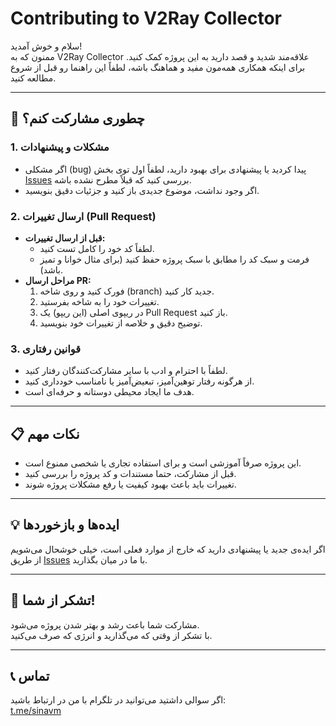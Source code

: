 # Contributing to V2Ray Collector

سلام و خوش آمدید!  
ممنون که به V2Ray Collector علاقه‌مند شدید و قصد دارید به این پروژه کمک کنید. برای اینکه همکاری همه‌مون مفید و هماهنگ باشه، لطفاً این راهنما رو قبل از شروع مطالعه کنید.

---

## 🚀 چطوری مشارکت کنم؟

### 1. مشکلات و پیشنهادات
- اگر مشکلی (bug) پیدا کردید یا پیشنهادی برای بهبود دارید، لطفاً اول توی بخش [Issues](https://github.com/sinavm/SVM/issues) بررسی کنید که قبلاً مطرح نشده باشه.
- اگر وجود نداشت، موضوع جدیدی باز کنید و جزئیات دقیق بنویسید.

### 2. ارسال تغییرات (Pull Request)
- **قبل از ارسال تغییرات:**  
  - لطفاً کد خود را کامل تست کنید.
  - فرمت و سبک کد را مطابق با سبک پروژه حفظ کنید (برای مثال خوانا و تمیز باشد).
- **مراحل ارسال PR:**  
  1. فورک کنید و روی شاخه (branch) جدید کار کنید.
  2. تغییرات خود را به شاخه بفرستید.
  3. در ریپوی اصلی (این ریپو) یک Pull Request باز کنید.
  4. توضیح دقیق و خلاصه از تغییرات خود بنویسید.

### 3. قوانین رفتاری
- لطفاً با احترام و ادب با سایر مشارکت‌کنندگان رفتار کنید.
- از هرگونه رفتار توهین‌آمیز، تبعیض‌آمیز یا نامناسب خودداری کنید.
- هدف ما ایجاد محیطی دوستانه و حرفه‌ای است.

---

## 📋 نکات مهم

- این پروژه صرفاً آموزشی است و برای استفاده تجاری یا شخصی ممنوع است.
- قبل از مشارکت، حتما مستندات و کد پروژه را بررسی کنید.
- تغییرات باید باعث بهبود کیفیت یا رفع مشکلات پروژه شوند.

---

## 💡 ایده‌ها و بازخوردها

اگر ایده‌ی جدید یا پیشنهادی دارید که خارج از موارد فعلی است، خیلی خوشحال می‌شویم از طریق [Issues](https://github.com/sinavm/SVM/issues) با ما در میان بگذارید.

---

## 🙏 تشکر از شما!

مشارکت شما باعث رشد و بهتر شدن پروژه می‌شود.  
با تشکر از وقتی که می‌گذارید و انرژی که صرف می‌کنید.

---

## 📞 تماس

اگر سوالی داشتید می‌توانید در تلگرام با من در ارتباط باشید:  
[t.me/sinavm](https://t.me/sinavm)
